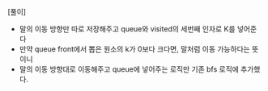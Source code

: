 [풀이]
- 말의 이동 방향만 따로 저장해주고 queue와 visited의 세번째 인자로 K를 넣어준다
- 만약 queue front에서 뽑은 원소의 k가 0보다 크다면, 말처럼 이동 가능하다는 뜻이니
- 말의 이동 방향대로 이동해주고 queue에 넣어주는 로직만 기존 bfs 로직에 추가했다.